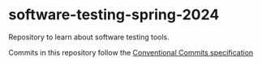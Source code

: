 # software-testing-spring-2024
Repository to learn about software testing tools.

Commits in this repository follow the [Conventional Commits specification](https://www.conventionalcommits.org/en/v1.0.0/#specification)
